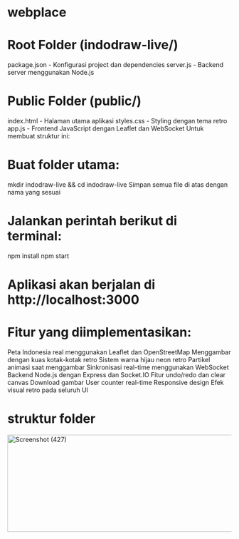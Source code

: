 # webplace
# Root Folder (indodraw-live/)
package.json - Konfigurasi project dan dependencies
server.js - Backend server menggunakan Node.js
# Public Folder (public/)
index.html - Halaman utama aplikasi
styles.css - Styling dengan tema retro
app.js - Frontend JavaScript dengan Leaflet dan WebSocket
Untuk membuat struktur ini:

# Buat folder utama:
mkdir indodraw-live && cd indodraw-live
Simpan semua file di atas dengan nama yang sesuai
# Jalankan perintah berikut di terminal:
npm install
npm start
# Aplikasi akan berjalan di http://localhost:3000
# Fitur yang diimplementasikan:
Peta Indonesia real menggunakan Leaflet dan OpenStreetMap
Menggambar dengan kuas kotak-kotak retro
Sistem warna hijau neon retro
Partikel animasi saat menggambar
Sinkronisasi real-time menggunakan WebSocket
Backend Node.js dengan Express dan Socket.IO
Fitur undo/redo dan clear canvas
Download gambar
User counter real-time
Responsive design
Efek visual retro pada seluruh UI
# struktur folder
<img width="614" height="218" alt="Screenshot (427)" src="https://github.com/user-attachments/assets/b777f186-4e19-4744-a907-a00172c70fdb" />
